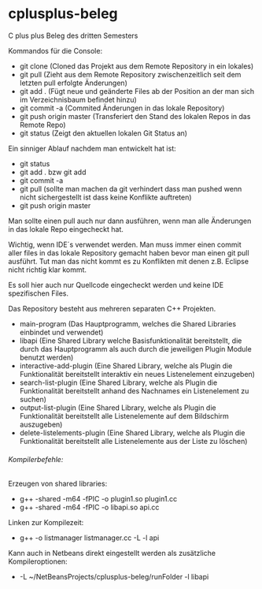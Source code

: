 cplusplus-beleg
===============

C plus plus Beleg des dritten Semesters

Kommandos für die Console:

* git clone <Url zum Repo> (Cloned das Projekt aus dem Remote Repository in ein lokales)
* git pull (Zieht aus dem Remote Repository zwischenzeitlich seit dem letzten pull erfolgte Änderungen)
* git add . (Fügt neue und geänderte Files ab der Position an der man sich im Verzeichnisbaum befindet hinzu)
* git commit -a (Commited Änderungen in das lokale Repository)
* git push origin master (Transferiert den Stand des lokalen Repos in das Remote Repo)
* git status (Zeigt den aktuellen lokalen Git Status an)

Ein sinniger Ablauf nachdem man entwickelt hat ist:
* git status
* git add . bzw git add <bestimmte Dateien>
* git commit -a
* git pull (sollte man machen da git verhindert dass man pushed wenn nicht sichergestellt ist dass keine Konflikte auftreten)
* git push origin master

Man sollte einen pull auch nur dann ausführen, wenn man alle Änderungen in das lokale Repo eingecheckt hat.

Wichtig, wenn IDE´s verwendet werden. Man muss immer einen commit aller files in das lokale Repository gemacht haben bevor man einen git pull ausführt. Tut man das nicht kommt es zu Konflikten mit denen z.B. Eclipse nicht richtig klar kommt.

Es soll hier auch nur Quellcode eingecheckt werden und keine IDE spezifischen Files.

Das Repository besteht aus mehreren separaten C++ Projekten.

* main-program (Das Hauptprogramm, welches die Shared Libraries einbindet und verwendet)
* libapi (Eine Shared Library welche Basisfunktionalität bereitstellt, die durch das Hauptprogramm als auch durch die jeweiligen Plugin Module benutzt werden)
* interactive-add-plugin (Eine Shared Library, welche als Plugin die Funktionalität bereitstellt interaktiv ein neues Listenelement einzugeben)
* search-list-plugin (Eine Shared Library, welche als Plugin die Funktionalität bereitstellt anhand des Nachnames ein Listenelement zu suchen)
* output-list-plugin (Eine Shared Library, welche als Plugin die Funktionalität bereitstellt alle Listenelemente auf dem Bildschirm auszugeben)
* delete-listelements-plugin (Eine Shared Library, welche als Plugin die Funktionalität bereitstellt alle Listenelemente aus der Liste zu löschen)
 

###### Kompilerbefehle:


Erzeugen von shared libraries:
* g++ -shared -m64 -fPIC -o plugin1.so plugin1.cc
* g++ -shared -m64 -fPIC -o libapi.so api.cc

Linken zur Kompilezeit:
* g++ -o listmanager listmanager.cc -L <pathToLib> -l api

Kann auch in Netbeans direkt eingestellt werden als zusätzliche Kompileroptionen:
* -L ~/NetBeansProjects/cplusplus-beleg/runFolder -l libapi
